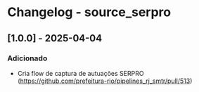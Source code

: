 # Changelog - source_serpro

## [1.0.0] - 2025-04-04

### Adicionado

- Cria flow de captura de autuações SERPRO (https://github.com/prefeitura-rio/pipelines_rj_smtr/pull/513)
